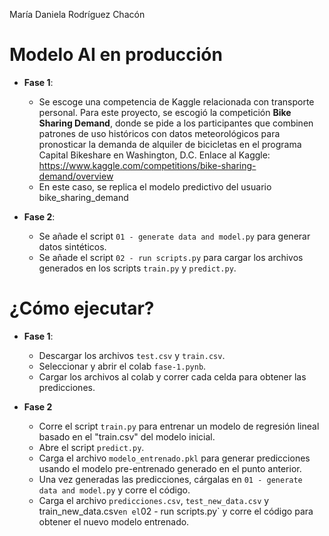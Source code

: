 María Daniela Rodríguez Chacón

# Modelo AI en producción

- **Fase 1**:
    - Se escoge una competencia de Kaggle relacionada con transporte personal. Para este proyecto, se escogió la competición **Bike Sharing Demand**, donde se pide a los participantes que combinen patrones de uso históricos con datos meteorológicos para pronosticar la demanda de alquiler de bicicletas en el programa Capital Bikeshare en Washington, D.C.
      Enlace al Kaggle: https://www.kaggle.com/competitions/bike-sharing-demand/overview 
    - En este caso, se replica el modelo predictivo del usuario bike_sharing_demand
      
 - **Fase 2**:
    - Se añade el script `01 - generate data and model.py` para generar datos sintéticos.
    - Se añade el script `02 - run scripts.py` para cargar los archivos generados en los scripts `train.py` y `predict.py`.


# ¿Cómo ejecutar?
- **Fase 1**: 
    - Descargar los archivos `test.csv` y `train.csv`.
    - Seleccionar y abrir el colab `fase-1.pynb`.
    - Cargar los archivos al colab y correr cada celda para obtener las predicciones.
  
- **Fase 2**
    - Corre el script `train.py` para entrenar un modelo de regresión lineal basado en el "train.csv" del modelo inicial.
    - Abre el script `predict.py`.
    - Carga el archivo `modelo_entrenado.pkl` para generar predicciones usando el modelo pre-entrenado generado en el punto anterior.
    - Una vez generadas las predicciones, cárgalas en `01 - generate data and model.py` y corre el código.
    - Carga el archivo `predicciones.csv`, `test_new_data.csv` y train_new_data.csv` en el `02 - run scripts.py` y corre el código para obtener el nuevo modelo entrenado.
